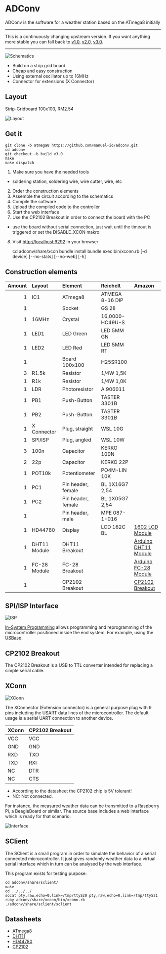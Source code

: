 # ADConv

ADConv is the software for a weather station based on the ATmega8
initially

---

This is a continuously changing upstream version. If you want anything
more stable you can fall back to [v1.0][v1.0], [v2.0][v2.0],
[v3.0][v3.0].

---

![Schematics](share/schematics.png)

* Build on a strip grid board
* Cheap and easy construction
* Using external oscillator up to 16MHz
* Connector for extensions (X Connector)

## Layout

Strip-Gridboard 100x100, RM2.54

![Layout](share/layout.png)

## Get it

    git clone -b atmega8 https://github.com/manuel-io/adconv.git
    cd adconv
    git checkout -b build v3.0
    make
    make dispatch

1. Make sure you have the needed tools
  * soldering station, soldering wire, wire cutter, wire, etc
2. Order the construction elements
3. Assemble the circuit according to the schematics
4. Compile the software
5. Upload the compiled code to the controller
6. Start the web interface
7. Use the CP2102 Breakout in order to connect the board with the PC
  * use the board without serial connection, just wait until the
    timeout is triggered or set the DISABLE_XCON makro
8. Visit [http://localhost:9292](http://localhost:9292) in your browser

    cd adconv/share/xcon
    bundle install
    bundle exec bin/xconn.rb [-d device] [--no-stats] [--no-web] [-h]

## Construction elements

| Amount | Layout       | Element            | Reichelt        | Amazon                        |
|-------:|:-------------|:-------------------|:----------------|:------------------------------|
|1       | IC1          | ATmega8            | ATMEGA 8-16 DIP |                               |
|1       |              | Socket             | GS 28           |                               |
|1       | 16MHz        | Crystal            | 16,0000-HC49U-S |                               |
|1       | LED1         | LED Green          | LED 5MM GN      |                               |
|1       | LED2         | LED Red            | LED 5MM RT      |                               |
|1       |              | Board 100x100      | H25SR100        |                               |
|3       | R1.5k        | Resistor           | 1/4W 1,5K       |                               |
|1       | R1k          | Resistor           | 1/4W 1,0K       |                               |
|1       | LDR          | Photoresistor      | A 906011        |                               |
|1       | PB1          | Push-Button        | TASTER 3301B    |                               |
|1       | PB2          | Push-Button        | TASTER 3301B    |                               |
|1       | X Connector  | Plug, straight     | WSL 10G         |                               |
|1       | SPI/ISP      | Plug, angled       | WSL 10W         |                               |
|3       | 100n         | Capacitor          | KERKO 100N      |                               |
|2       | 22p          | Capacitor          | KERKO 22P       |                               |
|1       | POT10k       | Potentiometer      | PO4M-LIN 10K    |                               |
|1       | PC1          | Pin header, female | BL 1X16G7 2,54  |                               |
|1       | PC2          | Pin header, female | BL 1X05G7 2,54  |                               |
|1       |              | Pin header, male   | MPE 087-1-016   |                               |
|1       | HD44780      | Display            | LCD 162C BL     | [1602 LCD Module][alcd]       |
|1       | DHT11 Module | DHT11 Breakout     |                 | [Arduino DHT11 Module][adht]  |
|1       | FC-28 Module | FC-28 Breakout     |                 | [Arduino FC-28 Module][afc28] |
|1       |              | CP2102 Breakout    |                 | [CP2102 Breakout][cp]         |

## SPI/ISP Interface

![ISP](share/spi-isp.png)

[In-System Programming][isp] allows programming and reprogramming of
the microcontroller positioned inside the end system. For example,
using the [USBasp][asp].

## CP2102 Breakout

The CP2102 Breakout is a USB to TTL converter intended for replacing a
simple serial cable.

## XConn

![XConn](share/x-conn.png)

The XConnector (Extension connector) is a general purpose plug with 9
pins including the USART data lines of the microcontroller. The
default usage is a serial UART connection to another device.

| XConn | CP2102 Breakout |
|:------|:----------------|
|VCC    | VCC             |
|GND    | GND             |
|RXD    | TXO             |
|TXD    | RXI             |
|NC     | DTR             |
|NC     | CTS             |

* According to the datasheet the CP2102 chip is 5V tolerant!
* NC: Not connected.

For instance, the measured weather data can be transmitted to a
Raspberry Pi, a BeagleBoard or similar. The source base includes a web
interface which is ready for that scenario.

![Interface](share/xconn.png)

## SClient

The SClient is a small program in order to simulate the behavior of a
serial connected microcontroller. It just gives randomly weather data
to a virtual serial interface which in turn can be analysed by the web
interface.

This program exists for testing purpose:

    cd adconv/share/sclient/
    make
    cd ../../../
    socat pty,raw,echo=0,link=/tmp/ttyS20 pty,raw,echo=0,link=/tmp/ttyS21
    ruby adconv/share/xconn/bin/xconn.rb
    ./adconv/share/sclient/sclient

## Datasheets

* [ATmega8](http://www.atmel.com/images/atmel-2486-8-bit-avr-microcontroller-atmega8_l_datasheet.pdf)
* [DHT11](https://akizukidenshi.com/download/ds/aosong/DHT11.pdf)
* [HD44780](https://www.sparkfun.com/datasheets/LCD/HD44780.pdf)
* [CP2102](https://www.sparkfun.com/datasheets/IC/cp2102.pdf)

[v1.0]: https://github.com/manuel-io/adconv/tree/v1.0
[v2.0]: https://github.com/manuel-io/adconv/tree/v2.0
[v3.0]: https://github.com/manuel-io/adconv/tree/v3.0
[alcd]: https://www.amazon.de/gp/product/B009GEPZRE/
[adht]: https://www.amazon.de/gp/product/B017CWS1VS/
[afc28]: https://www.amazon.de/gp/product/B015CE4M2K/
[cp]: https://www.amazon.de/gp/product/B008RF73CS/
[isp]: http://www.atmel.com/images/doc0943.pdf
[asp]: http://www.fischl.de/usbasp/
